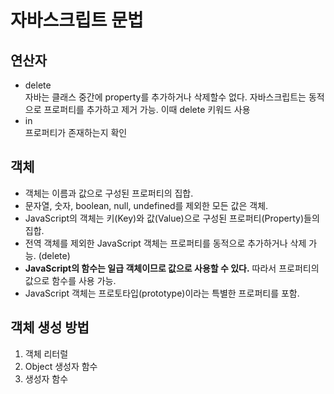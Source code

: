 # 자바스크립트 문법

## 연산자

- delete  
  자바는 클래스 중간에 property를 추가하거나 삭제할수 없다. 자바스크립트는 동적으로 프로퍼티를 추가하고 제거 가능. 이때 delete 키워드 사용
- in  
  프로퍼티가 존재하는지 확인

## 객체

- 객체는 이름과 값으로 구성된 프로퍼티의 집합.
- 문자열, 숫자, boolean, null, undefined를 제외한 모든 값은 객체.
- JavaScript의 객체는 키(Key)와 값(Value)으로 구성된 프로퍼티(Property)들의 집합.
- 전역 객체를 제외한 JavaScript 객체는 프로퍼티를 동적으로 추가하거나 삭제 가능. (delete)
- **JavaScript의 함수는 일급 객체이므로 값으로 사용할 수 있다.** 따라서 프로퍼티의 값으로 함수를 사용 가능.
- JavaScript 객체는 프로토타입(prototype)이라는 특별한 프로퍼티를 포함.

## 객체 생성 방법

1. 객체 리터럴
2. Object 생성자 함수
3. 생성자 함수

